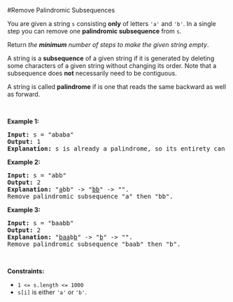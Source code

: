 #Remove Palindromic Subsequences
<p>You are given a string <code>s</code> consisting <strong>only</strong> of letters <code>'a'</code> and <code>'b'</code>. In a single step you can remove one <strong>palindromic subsequence</strong> from <code>s</code>.</p>
<p>Return <em>the <strong>minimum</strong> number of steps to make the given string empty</em>.</p>
<p>A string is a <strong>subsequence</strong> of a given string if it is generated by deleting some characters of a given string without changing its order. Note that a subsequence does <strong>not</strong> necessarily need to be contiguous.</p>
<p>A string is called <strong>palindrome</strong> if is one that reads the same backward as well as forward.</p>
<p> </p>
<p><strong class="example">Example 1:</strong></p>
<pre><strong>Input:</strong> s = "ababa"
<strong>Output:</strong> 1
<strong>Explanation:</strong> s is already a palindrome, so its entirety can be removed in a single step.
</pre>
<p><strong class="example">Example 2:</strong></p>
<pre><strong>Input:</strong> s = "abb"
<strong>Output:</strong> 2
<strong>Explanation:</strong> "<u>a</u>bb" -&gt; "<u>bb</u>" -&gt; "". 
Remove palindromic subsequence "a" then "bb".
</pre>
<p><strong class="example">Example 3:</strong></p>
<pre><strong>Input:</strong> s = "baabb"
<strong>Output:</strong> 2
<strong>Explanation:</strong> "<u>baa</u>b<u>b</u>" -&gt; "<u>b</u>" -&gt; "". 
Remove palindromic subsequence "baab" then "b".
</pre>
<p> </p>
<p><strong>Constraints:</strong></p>
<ul>
<li><code>1 &lt;= s.length &lt;= 1000</code></li>
<li><code>s[i]</code> is either <code>'a'</code> or <code>'b'</code>.</li>
</ul>
